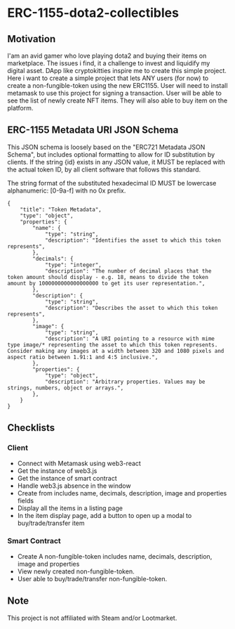 # ERC-1155-dota2-collectibles

## Motivation

I'am an avid gamer who love playing dota2 and buying their items on marketplace. The issues i find, it a challenge to invest and liquidify my digital asset.
DApp like cryptokitties inspire me to create this simple project. Here i want to create a simple project that lets ANY users (for now) to create a non-fungible-token
using the new ERC1155. User will need to install metamask to use this project for signing a transaction. User will be able to see the list of newly create NFT items.
They will also able to buy item on the platform.

## ERC-1155 Metadata URI JSON Schema

This JSON schema is loosely based on the "ERC721 Metadata JSON Schema", but includes optional formatting to allow for ID substitution by clients.
If the string {id} exists in any JSON value, it MUST be replaced with the actual token ID, by all client software that follows this standard.

The string format of the substituted hexadecimal ID MUST be lowercase alphanumeric: [0-9a-f] with no 0x prefix.

```
{
    "title": "Token Metadata",
    "type": "object",
    "properties": {
        "name": {
            "type": "string",
            "description": "Identifies the asset to which this token represents",
        },
        "decimals": {
            "type": "integer",
            "description": "The number of decimal places that the token amount should display - e.g. 18, means to divide the token amount by 1000000000000000000 to get its user representation.",
        },
        "description": {
            "type": "string",
            "description": "Describes the asset to which this token represents",
        },
        "image": {
            "type": "string",
            "description": "A URI pointing to a resource with mime type image/* representing the asset to which this token represents. Consider making any images at a width between 320 and 1080 pixels and aspect ratio between 1.91:1 and 4:5 inclusive.",
        },
        "properties": {
            "type": "object",
            "description": "Arbitrary properties. Values may be strings, numbers, object or arrays.",
        },
    }
}
```

## Checklists

### Client

- Connect with Metamask using web3-react
- Get the instance of web3.js
- Get the instance of smart contract
- Handle web3.js absence in the window
- Create from includes name, decimals, description, image and properties fields
- Display all the items in a listing page
- In the item display page, add a button to open up a modal to buy/trade/transfer item

### Smart Contract

- Create A non-fungible-token includes name, decimals, description, image and properties
- View newly created non-fungible-token.
- User able to buy/trade/transfer non-fungible-token.

## Note

This project is not affiliated with Steam and/or Lootmarket.
